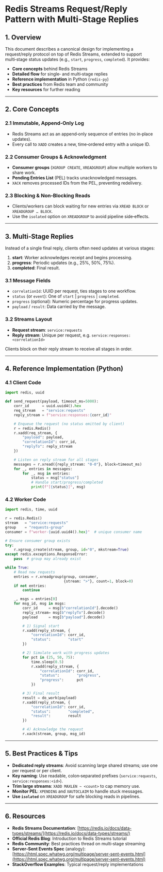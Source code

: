 # Redis Streams Request/Reply Pattern with Multi‑Stage Replies

## 1. Overview

This document describes a canonical design for implementing a request/reply protocol on top of Redis Streams, extended to support multi‑stage status updates (e.g., `start`, `progress`, `completed`). It provides:

* **Core concepts** behind Redis Streams
* **Detailed flow** for single‑ and multi‑stage replies
* **Reference implementation** in Python (`redis-py`)
* **Best practices** from Redis team and community
* **Key resources** for further reading

---

## 2. Core Concepts

### 2.1 Immutable, Append‑Only Log

* Redis Streams act as an append‑only sequence of entries (no in‑place updates).
* Every call to `XADD` creates a new, time‑ordered entry with a unique ID.

### 2.2 Consumer Groups & Acknowledgment

* **Consumer groups** (`XGROUP CREATE`, `XREADGROUP`) allow multiple workers to share work.
* **Pending Entries List** (PEL) tracks unacknowledged messages.
* `XACK` removes processed IDs from the PEL, preventing redelivery.

### 2.3 Blocking & Non‑Blocking Reads

* Clients/workers can block waiting for new entries via `XREAD BLOCK` or `XREADGROUP … BLOCK`.
* Use the `isolated` option on `XREADGROUP` to avoid pipeline side‑effects.

---

## 3. Multi‑Stage Replies

Instead of a single final reply, clients often need updates at various stages:

1. **start**: Worker acknowledges receipt and begins processing.
2. **progress**: Periodic updates (e.g., 25%, 50%, 75%).
3. **completed**: Final result.

### 3.1 Message Fields

* `correlationId`: UUID per request, ties stages to one workflow.
* `status` (or `event`): One of `start` | `progress` | `completed`.
* `progress` (optional): Numeric percentage for progress updates.
* `payload` / `result`: Data carried by the message.

### 3.2 Streams Layout

* **Request stream**: `service:requests`
* **Reply stream**: Unique per request, e.g. `service:responses:<correlationId>`

Clients block on their reply stream to receive all stages in order.

---

## 4. Reference Implementation (Python)

### 4.1 Client Code

```python
import redis, uuid

def send_request(payload, timeout_ms=5000):
    corr_id      = uuid.uuid4().hex
    req_stream   = "service:requests"
    reply_stream = f"service:responses:{corr_id}"

    # Enqueue the request (no status emitted by client)
    r = redis.Redis()
    r.xadd(req_stream, {
        "payload": payload,
        "correlationId": corr_id,
        "replyTo": reply_stream
    })

    # Listen on reply stream for all stages
    messages = r.xread({reply_stream: "0-0"}, block=timeout_ms)
    for _, entries in messages:
        for _, msg in entries:
            status = msg["status"]
            # Handle start/progress/completed
            print(f"[{status}]", msg)
```

### 4.2 Worker Code

```python
import redis, time, uuid

r = redis.Redis()
stream   = "service:requests"
group    = "requests-group"
consumer = f"worker-{uuid.uuid4().hex}"  # unique consumer name

# Ensure consumer group exists
try:
    r.xgroup_create(stream, group, id="0", mkstream=True)
except redis.exceptions.ResponseError:
    pass  # group may already exist

while True:
    # Read new requests
    entries = r.xreadgroup(group, consumer,
                           {stream: ">"}, count=1, block=0)
    if not entries:
        continue

    _, msgs = entries[0]
    for msg_id, msg in msgs:
        corr_id     = msg[b"correlationId"].decode()
        reply_stream= msg[b"replyTo"].decode()
        payload     = msg[b"payload"].decode()

        # 1) Signal start
        r.xadd(reply_stream, {
            "correlationId": corr_id,
            "status":        "start"
        })

        # 2) Simulate work with progress updates
        for pct in (25, 50, 75):
            time.sleep(0.5)
            r.xadd(reply_stream, {
                "correlationId": corr_id,
                "status":        "progress",
                "progress":      pct
            })

        # 3) Final result
        result = do_work(payload)
        r.xadd(reply_stream, {
            "correlationId": corr_id,
            "status":        "completed",
            "result":        result
        })

        # 4) Acknowledge the request
        r.xack(stream, group, msg_id)
```

---

## 5. Best Practices & Tips

* **Dedicated reply streams**: Avoid scanning large shared streams; use one per request or per client.
* **Key naming**: Use readable, colon‑separated prefixes (`service:requests`, `service:responses:<id>`).
* **Trim large streams**: `XADD MAXLEN ~ <count>` to cap memory use.
* **Monitor PEL**: `XPENDING` and `XAUTOCLAIM` to handle stuck messages.
* **Use `isolated`** on `XREADGROUP` for safe blocking reads in pipelines.

---

## 6. Resources

* **Redis Streams Documentation**: [https://redis.io/docs/data-types/streams/](https://redis.io/docs/data-types/streams/)
* **Official Redis Blog**: Introduction to Redis Streams tutorial
* **Redis Community**: Best practices thread on multi‑stage streaming
* **Server‑Sent Events Spec** (analogy): [https://html.spec.whatwg.org/multipage/server-sent-events.html](https://html.spec.whatwg.org/multipage/server-sent-events.html)
* **StackOverflow Examples**: Typical request/reply implementations
